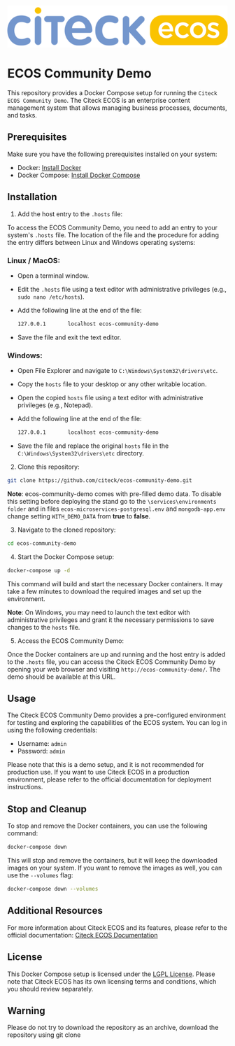 ![Citeck ECOS Logo](https://raw.githubusercontent.com/Citeck/ecos-ui/master/public/img/logo/ecos-logo.png)

# ECOS Community Demo

This repository provides a Docker Compose setup for running the `Citeck ECOS Community Demo`. The Citeck ECOS is an enterprise content management system that allows managing business processes, documents, and tasks.

## Prerequisites

Make sure you have the following prerequisites installed on your system:

- Docker: [Install Docker](https://docs.docker.com/engine/install/)
- Docker Compose: [Install Docker Compose](https://docs.docker.com/compose/install/)

## Installation

1. Add the host entry to the `.hosts` file:

To access the ECOS Community Demo, you need to add an entry to your system's `.hosts` file. The location of the file and the procedure for adding the entry differs between Linux and Windows operating systems:

### Linux / MacOS:

- Open a terminal window.
- Edit the `.hosts` file using a text editor with administrative privileges (e.g., `sudo nano /etc/hosts`).
- Add the following line at the end of the file:

  ```bash
  127.0.0.1       localhost ecos-community-demo
  ```

- Save the file and exit the text editor.

### Windows:

- Open File Explorer and navigate to `C:\Windows\System32\drivers\etc`.
- Copy the `hosts` file to your desktop or any other writable location.
- Open the copied `hosts` file using a text editor with administrative privileges (e.g., Notepad).
- Add the following line at the end of the file:

  ```bash
  127.0.0.1       localhost ecos-community-demo
  ```

- Save the file and replace the original `hosts` file in the `C:\Windows\System32\drivers\etc` directory.

2. Clone this repository:

```bash
git clone https://github.com/citeck/ecos-community-demo.git
```

**Note**: ecos-community-demo comes with pre-filled demo data. To disable this setting before deploying the stand go to the `\services\environments folder` and in files `ecos-microservices-postgresql.env` and `mongodb-app.env` change setting `WITH_DEMO_DATA` from **true** to **false**.

3. Navigate to the cloned repository:

```bash
cd ecos-community-demo
```

4. Start the Docker Compose setup:

```bash
docker-compose up -d
```

This command will build and start the necessary Docker containers. It may take a few minutes to download the required images and set up the environment.


**Note**: On Windows, you may need to launch the text editor with administrative privileges and grant it the necessary permissions to save changes to the `hosts` file.

5. Access the ECOS Community Demo:

Once the Docker containers are up and running and the host entry is added to the `.hosts` file, you can access the Citeck ECOS Community Demo by opening your web browser and visiting `http://ecos-community-demo/`. The demo should be available at this URL.

## Usage

The Citeck ECOS Community Demo provides a pre-configured environment for testing and exploring the capabilities of the ECOS system. You can log in using the following credentials:

- Username: `admin`
- Password: `admin`

Please note that this is a demo setup, and it is not recommended for production use. If you want to use Citeck ECOS in a production environment, please refer to the official documentation for deployment instructions.

## Stop and Cleanup

To stop and remove the Docker containers, you can use the following command:

```bash
docker-compose down
```

This will stop and remove the containers, but it will keep the downloaded images on your system. If you want to remove the images as well, you can use the `--volumes` flag:

```bash
docker-compose down --volumes
```

## Additional Resources

For more information about Citeck ECOS and its features, please refer to the official documentation: [Citeck ECOS Documentation](https://citeck-ecos.readthedocs.io/ru/latest/index.html)

## License

This Docker Compose setup is licensed under the [LGPL License](LICENSE). Please note that Citeck ECOS has its own licensing terms and conditions, which you should review separately.

## Warning 

Please do not try to download the repository as an archive, download the repository using git clone
